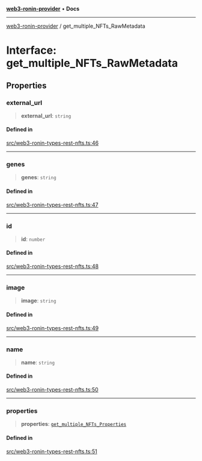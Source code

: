 [**web3-ronin-provider**](../README.md) • **Docs**

***

[web3-ronin-provider](../globals.md) / get\_multiple\_NFTs\_RawMetadata

# Interface: get\_multiple\_NFTs\_RawMetadata

## Properties

### external\_url

> **external\_url**: `string`

#### Defined in

[src/web3-ronin-types-rest-nfts.ts:46](https://github.com/chuacw/web3-ronin-provider/blob/5e9462adf1edb8f1f7982dc5f4e5bd7094a4d6eb/src/web3-ronin-types-rest-nfts.ts#L46)

***

### genes

> **genes**: `string`

#### Defined in

[src/web3-ronin-types-rest-nfts.ts:47](https://github.com/chuacw/web3-ronin-provider/blob/5e9462adf1edb8f1f7982dc5f4e5bd7094a4d6eb/src/web3-ronin-types-rest-nfts.ts#L47)

***

### id

> **id**: `number`

#### Defined in

[src/web3-ronin-types-rest-nfts.ts:48](https://github.com/chuacw/web3-ronin-provider/blob/5e9462adf1edb8f1f7982dc5f4e5bd7094a4d6eb/src/web3-ronin-types-rest-nfts.ts#L48)

***

### image

> **image**: `string`

#### Defined in

[src/web3-ronin-types-rest-nfts.ts:49](https://github.com/chuacw/web3-ronin-provider/blob/5e9462adf1edb8f1f7982dc5f4e5bd7094a4d6eb/src/web3-ronin-types-rest-nfts.ts#L49)

***

### name

> **name**: `string`

#### Defined in

[src/web3-ronin-types-rest-nfts.ts:50](https://github.com/chuacw/web3-ronin-provider/blob/5e9462adf1edb8f1f7982dc5f4e5bd7094a4d6eb/src/web3-ronin-types-rest-nfts.ts#L50)

***

### properties

> **properties**: [`get_multiple_NFTs_Properties`](get_multiple_NFTs_Properties.md)

#### Defined in

[src/web3-ronin-types-rest-nfts.ts:51](https://github.com/chuacw/web3-ronin-provider/blob/5e9462adf1edb8f1f7982dc5f4e5bd7094a4d6eb/src/web3-ronin-types-rest-nfts.ts#L51)
